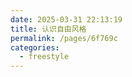 ```yaml
---
date: 2025-03-31 22:13:19
title: 认识自由风格
permalink: /pages/6f769c
categories:
  - freestyle
---
```


